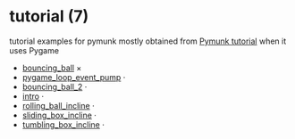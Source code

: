 # tutorial (7)
tutorial examples for pymunk mostly obtained from [Pymunk tutorial](https://pymunk-tutorial.readthedocs.io/en/latest/) when it uses Pygame

+ [bouncing_ball](bouncing_ball.ipynb) &times;
+ [pygame_loop_event_pump](pygame_loop_event_pump.ipynb) &middot;
+ [bouncing_ball_2](bouncing_ball_2.ipynb) &middot;
+ [intro](intro.ipynb) &middot;
+ [rolling_ball_incline](rolling_ball_incline.ipynb) &middot;
+ [sliding_box_incline](sliding_box_incline.ipynb) &middot;
+ [tumbling_box_incline](tumbling_box_incline.ipynb) &middot;
